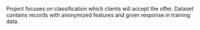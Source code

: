 Project focuses on classification which clients will accept the offer. Dataset contains records with anonymized features and given response in training data. 
